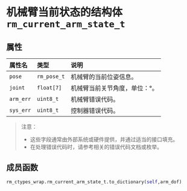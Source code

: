 # 机械臂当前状态的结构体`rm_current_arm_state_t`

## 属性

|属性名|类型|说明|
|:--|:--|:--|
|`pose`|`rm_pose_t`|机械臂的当前位姿信息。|
|`joint`|`float[7]`|机械臂当前关节角度，单位：°。|
|`arm_err`|`uint8_t`|机械臂错误代码。|
|`sys_err`|`uint8_t`|控制器错误代码。|

>注意：
>- 这些字段通常由外部系统或硬件提供，并通过适当的接口填充。
>- 在处理错误代码时，请参考相关的错误代码文档或枚举。

## 成员函数

```Python
rm_ctypes_wrap.rm_current_arm_state_t.to_dictionary(self,arm_dof)
```
